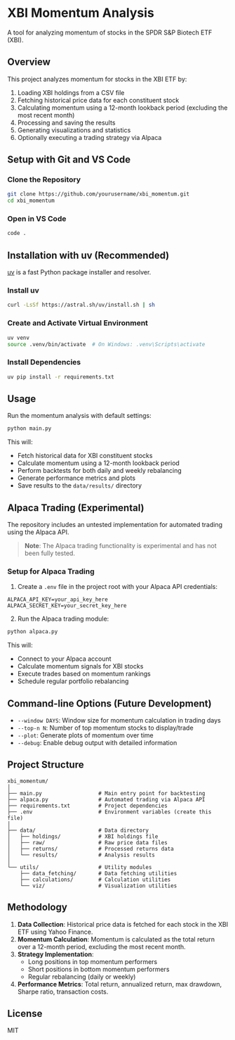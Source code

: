 # XBI Momentum Analysis

A tool for analyzing momentum of stocks in the SPDR S&P Biotech ETF (XBI).

## Overview

This project analyzes momentum for stocks in the XBI ETF by:

1. Loading XBI holdings from a CSV file
2. Fetching historical price data for each constituent stock
3. Calculating momentum using a 12-month lookback period (excluding the most recent month)
4. Processing and saving the results
5. Generating visualizations and statistics
6. Optionally executing a trading strategy via Alpaca

## Setup with Git and VS Code

### Clone the Repository

```bash
git clone https://github.com/yourusername/xbi_momentum.git
cd xbi_momentum
```

### Open in VS Code

```bash
code .
```

## Installation with uv (Recommended)

[uv](https://github.com/astral-sh/uv) is a fast Python package installer and resolver.

### Install uv

```bash
curl -LsSf https://astral.sh/uv/install.sh | sh
```

### Create and Activate Virtual Environment

```bash
uv venv
source .venv/bin/activate  # On Windows: .venv\Scripts\activate
```

### Install Dependencies

```bash
uv pip install -r requirements.txt
```

## Usage

Run the momentum analysis with default settings:

```bash
python main.py
```

This will:
- Fetch historical data for XBI constituent stocks
- Calculate momentum using a 12-month lookback period
- Perform backtests for both daily and weekly rebalancing
- Generate performance metrics and plots
- Save results to the `data/results/` directory

## Alpaca Trading (Experimental)

The repository includes an untested implementation for automated trading using the Alpaca API.

> **Note**: The Alpaca trading functionality is experimental and has not been fully tested.

### Setup for Alpaca Trading

1. Create a `.env` file in the project root with your Alpaca API credentials:

```
ALPACA_API_KEY=your_api_key_here
ALPACA_SECRET_KEY=your_secret_key_here
```

2. Run the Alpaca trading module:

```bash
python alpaca.py
```

This will:
- Connect to your Alpaca account
- Calculate momentum signals for XBI stocks
- Execute trades based on momentum rankings
- Schedule regular portfolio rebalancing

## Command-line Options (Future Development)

- `--window DAYS`: Window size for momentum calculation in trading days
- `--top-n N`: Number of top momentum stocks to display/trade
- `--plot`: Generate plots of momentum over time
- `--debug`: Enable debug output with detailed information

## Project Structure

```
xbi_momentum/
│
├── main.py                  # Main entry point for backtesting
├── alpaca.py                # Automated trading via Alpaca API
├── requirements.txt         # Project dependencies
├── .env                     # Environment variables (create this file)
│
├── data/                    # Data directory
│   ├── holdings/            # XBI holdings file
│   ├── raw/                 # Raw price data files
│   ├── returns/             # Processed returns data
│   └── results/             # Analysis results
│
└── utils/                   # Utility modules
    ├── data_fetching/       # Data fetching utilities
    ├── calculations/        # Calculation utilities
    └── viz/                 # Visualization utilities
```

## Methodology

1. **Data Collection**: Historical price data is fetched for each stock in the XBI ETF using Yahoo Finance.
2. **Momentum Calculation**: Momentum is calculated as the total return over a 12-month period, excluding the most recent month.
3. **Strategy Implementation**: 
   - Long positions in top momentum performers
   - Short positions in bottom momentum performers
   - Regular rebalancing (daily or weekly)
4. **Performance Metrics**: Total return, annualized return, max drawdown, Sharpe ratio, transaction costs.

## License

MIT